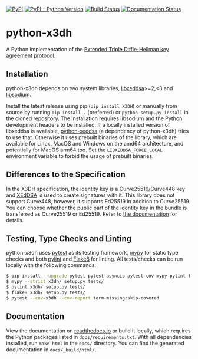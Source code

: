 [![PyPI](https://img.shields.io/pypi/v/X3DH.svg)](https://pypi.org/project/X3DH/)
[![PyPI - Python Version](https://img.shields.io/pypi/pyversions/X3DH.svg)](https://pypi.org/project/X3DH/)
[![Build Status](https://github.com/Syndace/python-x3dh/actions/workflows/test-on-push.yml/badge.svg)](https://github.com/Syndace/python-x3dh/actions/workflows/test-on-push.yml)
[![Documentation Status](https://readthedocs.org/projects/python-x3dh/badge/?version=latest)](https://python-x3dh.readthedocs.io/en/latest/?badge=latest)

# python-x3dh #

A Python implementation of the [Extended Triple Diffie-Hellman key agreement protocol](https://signal.org/docs/specifications/x3dh/).

## Installation ##

python-x3dh depends on two system libraries, [libxeddsa](https://github.com/Syndace/libxeddsa)>=2,<3 and [libsodium](https://download.libsodium.org/doc/).

Install the latest release using pip (`pip install X3DH`) or manually from source by running `pip install .` (preferred) or `python setup.py install` in the cloned repository. The installation requires libsodium and the Python development headers to be installed. If a locally installed version of libxeddsa is available, [python-xeddsa](https://github.com/Syndace/python-xeddsa) (a dependency of python-x3dh) tries to use that. Otherwise it uses prebuilt binaries of the library, which are available for Linux, MacOS and Windows on the amd64 architecture, and potentially for MacOS arm64 too. Set the `LIBXEDDSA_FORCE_LOCAL` environment variable to forbid the usage of prebuilt binaries.

## Differences to the Specification ##

In the X3DH specification, the identity key is a Curve25519/Curve448 key and [XEdDSA](https://www.signal.org/docs/specifications/xeddsa/) is used to create signatures with it. This library does not support Curve448, however, it supports Ed25519 in addition to Curve25519. You can choose whether the public part of the identity key in the bundle is transferred as Curve25519 or Ed25519. Refer to [the documentation](https://python-x3dh.readthedocs.io/) for details.

## Testing, Type Checks and Linting ##

python-x3dh uses [pytest](https://docs.pytest.org/en/latest/) as its testing framework, [mypy](http://mypy-lang.org/) for static type checks and both [pylint](https://pylint.pycqa.org/en/latest/) and [Flake8](https://flake8.pycqa.org/en/latest/) for linting. All tests/checks can be run locally with the following commands:

```sh
$ pip install --upgrade pytest pytest-asyncio pytest-cov mypy pylint flake8
$ mypy --strict x3dh/ setup.py tests/
$ pylint x3dh/ setup.py tests/
$ flake8 x3dh/ setup.py tests/
$ pytest --cov=x3dh --cov-report term-missing:skip-covered
```

## Documentation ##

View the documentation on [readthedocs.io](https://python-x3dh.readthedocs.io/) or build it locally, which requires the Python packages listed in `docs/requirements.txt`. With all dependencies installed, run `make html` in the `docs/` directory. You can find the generated documentation in `docs/_build/html/`.
